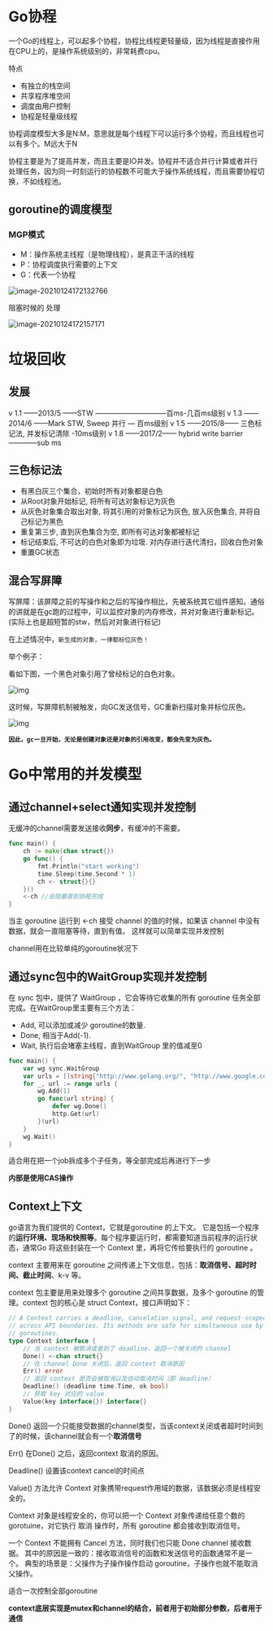 # Go协程

一个Go的线程上，可以起多个协程，协程比线程更轻量级，因为线程是直接作用在CPU上的，是操作系统级别的，非常耗费cpu。

特点

- 有独立的栈空间
- 共享程序堆空间
- 调度由用户控制
- 协程是轻量级线程

协程调度模型大多是N:M，意思就是每个线程下可以运行多个协程，而且线程也可以有多个。M远大于N

协程主要是为了提高并发，而且主要是IO并发。协程并不适合并行计算或者并行处理任务，因为同一时刻运行的协程数不可能大于操作系统线程，而且需要协程切换，不如线程池。

## goroutine的调度模型

### MGP模式

- M：操作系统主线程（是物理线程），是真正干活的线程
- P：协程调度执行需要的上下文
- G：代表一个协程

![image-20210124172132766](D:\Typora\picture\image-20210124172132766.png)

阻塞时候的 处理

![image-20210124172157171](D:\Typora\picture\image-20210124172157171.png)



# 垃圾回收

## 发展

v 1.1 ——2013/5 ——STW ——————————百ms-⼏百ms级别
v 1.3 ——2014/6 ——Mark STW, Sweep 并⾏ — 百ms级别
v 1.5 ——2015/8—— 三⾊标记法, 并发标记清除 -10ms级别
v 1.8 ——2017/2—— hybrid write barrier ————sub ms

## 三色标记法

- 有⿊⽩灰三个集合，初始时所有对象都是⽩⾊
- 从Root对象开始标记, 将所有可达对象标记为灰⾊
- 从灰⾊对象集合取出对象, 将其引⽤的对象标记为灰⾊, 放⼊灰⾊集合, 并将⾃⼰标记为⿊⾊
- 重复第三步, 直到灰⾊集合为空, 即所有可达对象都被标记
- 标记结束后, 不可达的⽩⾊对象即为垃圾. 对内存进⾏迭代清扫，回收⽩⾊对象
- 重置GC状态

## 混合写屏障

写屏障：该屏障之前的写操作和之后的写操作相比，先被系统其它组件感知。通俗的讲就是在gc跑的过程中，可以监控对象的内存修改，并对对象进行重新标记。(实际上也是超短暂的stw，然后对对象进行标记)

在上述情况中，`新生成的对象，一律都标位灰色！`

举个例子：

看如下图，一个黑色对象引用了曾经标记的白色对象。

![img](https://b3logfile.com/file/2020/07/solofetchupload839681777523370099-6c568869.webp?imageView2/2/w/1280/format/jpg/interlace/1/q/100)

这时候，写屏障机制被触发，向GC发送信号，GC重新扫描对象并标位灰色。

![img](https://b3logfile.com/file/2020/07/solofetchupload1829703544490445887-b5978f40.webp?imageView2/2/w/1280/format/jpg/interlace/1/q/100)

**`因此，gc一旦开始，无论是创建对象还是对象的引用改变，都会先变为灰色。`**

# Go中常用的并发模型

## 通过channel+select通知实现并发控制

无缓冲的channel需要发送接收**同步**，有缓冲的不需要。

```go
func main() {
	ch := make(chan struct{})
	go func() { 
        fmt.Println("start working")
		time.Sleep(time.Second * 1)
		ch <- struct{}{} 
	}()
	<-ch //会阻塞直到协程完成
}
```

当主 goroutine 运行到 <-ch 接受 channel 的值的时候，如果该 channel 中没有数据，就会一直阻塞等待，直到有值。 这样就可以简单实现并发控制

channel用在比较单纯的goroutine状况下

## 通过sync包中的WaitGroup实现并发控制

在 sync 包中，提供了 WaitGroup ，它会等待它收集的所有 goroutine 任务全部完成。在WaitGroup里主要有三个方法：

- Add, 可以添加或减少 goroutine的数量.
- Done, 相当于Add(-1).
- Wait, 执行后会堵塞主线程，直到WaitGroup 里的值减至0

```go
func main() {
	var wg sync.WaitGroup
	var urls = []string{"http://www.golang.org/", "http://www.google.com/",}
	for _, url := range urls {
		wg.Add(1)
		go func(url string) { 
            defer wg.Done()
			http.Get(url) 
        }(url)
	}
	wg.Wait()
}
```

适合用在把一个job拆成多个子任务，等全部完成后再进行下一步

**内部是使用CAS操作**

## Context上下文

go语言为我们提供的 Context，它就是goroutine 的上下文。 它是包括一个程序的**运行环境、现场和快照等**。每个程序要运行时，都需要知道当前程序的运行状态，通常Go 将这些封装在一个 Context 里，再将它传给要执行的 goroutine 。

context 主要用来在 goroutine 之间传递上下文信息，包括：**取消信号、超时时间、截止时间**、k-v 等。

context 包主要是用来处理多个 goroutine 之间共享数据，及多个 goroutine 的管理。context 包的核心是 struct Context，接口声明如下：

```go
// A Context carries a deadline, cancelation signal, and request-scoped values
// across API boundaries. Its methods are safe for simultaneous use by multiple
// goroutines.
type Context interface {
	// 当 context 被取消或者到了 deadline，返回一个被关闭的 channel
    Done() <-chan struct{}
	// 在 channel Done 关闭后，返回 context 取消原因
    Err() error
    // 返回 context 是否会被取消以及自动取消时间（即 deadline）
    Deadline() (deadline time.Time, ok bool)
 	// 获取 key 对应的 value
    Value(key interface{}) interface{}
}
```

Done() 返回一个只能接受数据的channel类型，当该context关闭或者超时时间到了的时候，该channel就会有一个**取消信号**

Err() 在Done() 之后，返回context 取消的原因。

Deadline() 设置该context cancel的时间点

Value() 方法允许 Context 对象携带request作用域的数据，该数据必须是线程安全的。

Context 对象是线程安全的，你可以把一个 Context 对象传递给任意个数的 gorotuine，对它执行 取消 操作时，所有 goroutine 都会接收到取消信号。

一个 Context 不能拥有 Cancel 方法，同时我们也只能 Done channel 接收数据。 其中的原因是一致的：接收取消信号的函数和发送信号的函数通常不是一个。 典型的场景是：父操作为子操作操作启动 goroutine，子操作也就不能取消父操作。

适合一次控制全部goroutine

**context底层实现是mutex和channel的结合，前者用于初始部分参数，后者用于通信**

